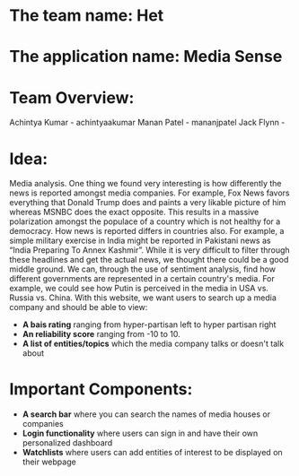 # The team name: Het 
# The application name: Media Sense 
# Team Overview: 
Achintya Kumar - achintyaakumar
Manan Patel - mananjpatel
Jack Flynn - 
# Idea:
Media analysis. One thing we found very interesting is how differently the news is reported amongst media companies. For example, Fox News favors everything that Donald Trump does and paints a very likable picture of him whereas MSNBC does the exact opposite. This results in a massive polarization amongst the populace of a country which is not healthy for a democracy. 
How news is reported differs in countries also. For example, a simple military exercise in India might be reported in Pakistani news as “India Preparing To Annex Kashmir”. While it is very difficult to filter through these headlines and get the actual news, we thought there could be a good middle ground. We can, through the use of sentiment analysis, find how different governments are represented in a certain country's media. For example, we could see how Putin is perceived in the media in USA vs. Russia vs. China. 
With this website, we want users to search up a media company and should be able to view:
- **A bais rating** ranging from hyper-partisan left to hyper partisan right
- **An reliability score** ranging from -10 to 10.
- **A list of entities/topics** which the media company talks or doesn't talk about
# Important Components: 
- **A search bar** where you can search the names of media houses or companies
- **Login functionality** where users can sign in and have their own personalized dashboard
- **Watchlists** where users can add entities of interest to be displayed on their webpage 


